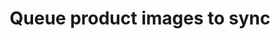 ---
title: "Queue product images to sync"
name: "sourcemeta_isync"
key: "queue_fetch_images"
description: "Queue fetch_images item after processing sync_product"
user_friendly_description: "Once a product has been created in Stock2Shop, we will fetch the images from iSync to add to the relevant products on Stock2Shop."
default: "false"
values: []
tags: [sourcemeta,isync]
type: "meta"
process: "products"
headless: true
---